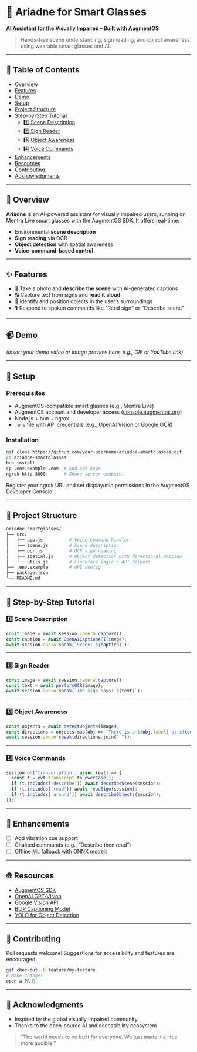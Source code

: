 # 🦯 Ariadne for Smart Glasses

**AI Assistant for the Visually Impaired – Built with AugmentOS**

> Hands-free scene understanding, sign reading, and object awareness using wearable smart glasses and AI.

---

## 📖 Table of Contents

- [Overview](#-overview)  
- [Features](#-features)  
- [Demo](#-demo)  
- [Setup](#-setup)  
- [Project Structure](#-project-structure)  
- [Step-by-Step Tutorial](#-step-by-step-tutorial)  
  - [1️⃣ Scene Description](#1️⃣-scene-description)  
  - [2️⃣ Sign Reader](#2️⃣-sign-reader)  
  - [3️⃣ Object Awareness](#3️⃣-object-awareness)  
  - [4️⃣ Voice Commands](#4️⃣-voice-commands)  
- [Enhancements](#-enhancements)  
- [Resources](#-resources)  
- [Contributing](#-contributing)  
- [Acknowledgments](#-acknowledgments)

---

## 🚀 Overview

**Ariadne** is an AI-powered assistant for visually impaired users, running on Mentra Live smart glasses with the AugmentOS SDK. It offers real-time:

- Environmental **scene description**  
- **Sign reading** via OCR  
- **Object detection** with spatial awareness  
- **Voice-command-based control**


---

## ✨ Features

- 📸 Take a photo and **describe the scene** with AI-generated captions  
- 🔠 Capture text from signs and **read it aloud**  
- 🧭 Identify and position objects in the user’s surroundings  
- 🎙️ Respond to spoken commands like "Read sign" or "Describe scene"

---

## 📹 Demo

_(Insert your demo video or image preview here, e.g., GIF or YouTube link)_

---

## 🔧 Setup

### Prerequisites

- AugmentOS-compatible smart glasses (e.g., Mentra Live)  
- AugmentOS account and developer access ([console.augmentos.org](https://console.augmentos.org))  
- Node.js + bun + ngrok  
- `.env` file with API credentials (e.g., OpenAI Vision or Google OCR)

### Installation

```bash
git clone https://github.com/your-username/ariadne-smartglasses.git
cd ariadne-smartglasses
bun install
cp .env.example .env  # Add API keys
ngrok http 3000       # Share server endpoint
```

Register your ngrok URL and set display/mic permissions in the AugmentOS Developer Console.

---

## 📁 Project Structure

```bash
ariadne-smartglasses/
├── src/
│   ├── app.js          # Voice command handler
│   ├── scene.js        # Scene description
│   ├── ocr.js          # OCR sign reading
│   ├── spatial.js      # Object detection with directional mapping
│   └── utils.js        # Clockface logic + API helpers
├── .env.example        # API config
├── package.json
└── README.md
```

---

## 🧠 Step-by-Step Tutorial

### 1️⃣ Scene Description

```js
const image = await session.camera.capture();
const caption = await OpenAICaptionAPI(image);
await session.audio.speak(`Scene: ${caption}`);
```

---

### 2️⃣ Sign Reader

```js
const image = await session.camera.capture();
const text = await performOCR(image);
await session.audio.speak(`The sign says: ${text}`);
```

---

### 3️⃣ Object Awareness

```js
const objects = await detectObjects(image);
const directions = objects.map(obj => `There is a ${obj.label} at ${toClockDirection(obj.x)}`);
await session.audio.speak(directions.join(" "));
```

---

### 4️⃣ Voice Commands

```js
session.on('transcription', async (evt) => {
  const t = evt.transcript.toLowerCase();
  if (t.includes('describe')) await describeScene(session);
  if (t.includes('read')) await readSign(session);
  if (t.includes('around')) await describeObjects(session);
});
```

---

## 🔁 Enhancements

- [ ] Add vibration cue support  
- [ ] Chained commands (e.g., “Describe then read”)  
- [ ] Offline ML fallback with ONNX models

---

## 🌐 Resources

- [AugmentOS SDK](https://docs.augmentos.org)  
- [OpenAI GPT-Vision](https://platform.openai.com/docs/guides/vision)  
- [Google Vision API](https://cloud.google.com/vision)  
- [BLIP Captioning Model](https://github.com/salesforce/BLIP)  
- [YOLO for Object Detection](https://github.com/ultralytics/yolov5)

---

## 🤝 Contributing

Pull requests welcome! Suggestions for accessibility and features are encouraged.

```bash
git checkout -b feature/my-feature
# Make changes
open a PR 🚀
```

---

## 🙏 Acknowledgments

- Inspired by the global visually impaired community  
- Thanks to the open-source AI and accessibility ecosystem

> “The world needs to be built for everyone. We just made it a little more audible.”
